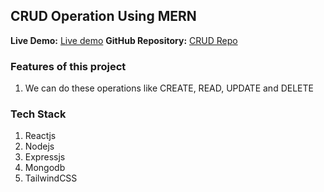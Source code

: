 ## CRUD Operation Using MERN

**Live Demo:** [Live demo](https://mern-crud-frontend-gilt.vercel.app/)
**GitHub Repository:** [CRUD Repo](https://github.com/vineetkatiyar/mern-crud-frontend)

### Features of this project
1. We can do these operations like CREATE, READ, UPDATE and DELETE

### Tech Stack
1. Reactjs
2. Nodejs
3. Expressjs
4. Mongodb
5. TailwindCSS